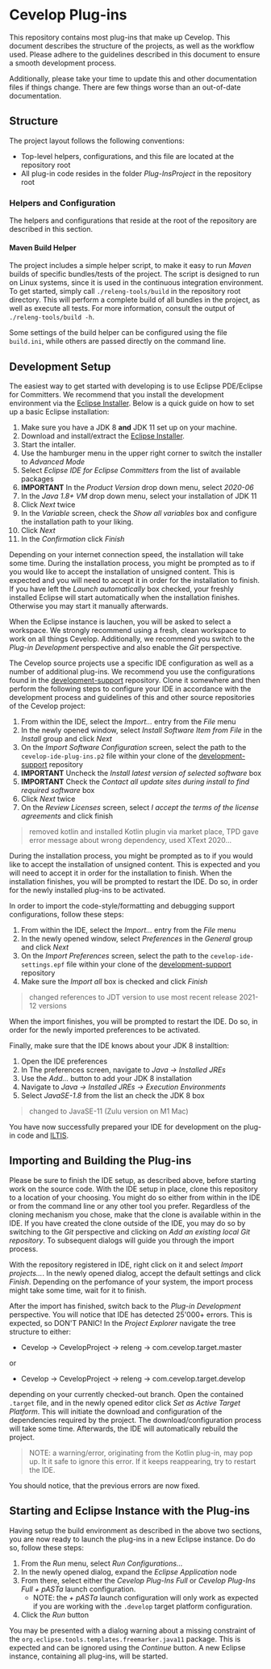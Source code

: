 # Cevelop Plug-ins

This repository contains most plug-ins that make up Cevelop.
This document describes the structure of the projects, as well as the workflow used.
Please adhere to the guidelines described in this document to ensure a smooth development process.

Additionally, please take your time to update this and other documentation files if things change.
There are few things worse than an out-of-date documentation.

## Structure

The project layout follows the following conventions:

* Top-level helpers, configurations, and this file are located at the repository root
* All plug-in code resides in the folder *Plug-InsProject* in the repository root

### Helpers and Configuration

The helpers and configurations that reside at the root of the repository are described in this section.

#### Maven Build Helper

The project includes a simple helper script, to make it easy to run *Maven* builds of specific bundles/tests of the project.
The script is designed to run on Linux systems, since it is used in the continuous integration environment.
To get started, simply call `./releng-tools/build` in the repository root directory.
This will perform a complete build of all bundles in the project, as well as execute all tests.
For more information, consult the output of `./releng-tools/build -h`.

Some settings of the build helper can be configured using the file `build.ini`, while others are passed directly on the command line.

## Development Setup

The easiest way to get started with developing is to use Eclipse PDE/Eclipse for Committers.
We recommend that you install the development environment via the [Eclipse Installer](https://www.eclipse.org/downloads/packages/installer).
Below is a quick guide on how to set up a basic Eclipse installation:

1. Make sure you have a JDK 8 **and** JDK 11 set up on your machine.
1. Download and install/extract the [Eclipse Installer](https://www.eclipse.org/downloads/packages/installer).
1. Start the intaller.
1. Use the hamburger menu in the upper right corner to switch the installer to *Advanced Mode*
1. Select *Eclipse IDE for Eclipse Committers* from the list of available packages
1. **IMPORTANT** In the *Product Version* drop down menu, select *2020-06*
1. In the *Java 1.8+ VM* drop down menu, select your installation of JDK 11
1. Click *Next* twice
1. In the *Variable* screen, check the *Show all variables* box and configure the installation path to your liking.
1. Click *Next*
1. In the *Confirmation* click *Finish*

Depending on your internet connection speed, the installation will take some time.
During the installation process, you might be prompted as to if you would like to accept the installation of unsigned content.
This is expected and you will need to accept it in order for the installation to finish.
If you have left the *Launch automatically* box checked, your freshly installed Eclipse will start automatically when the installation finishes.
Otherwise you may start it manually afterwards.

When the Eclipse instance is lauchen, you will be asked to select a workspace.
We strongly recommend using a fresh, clean workspace to work on all things Cevelop.
Additionally, we recommend you switch to the *Plug-in Development* perspective and also enable the *Git* perspective.

The Cevelop source projects use a specific IDE configuration as well as a number of additional plug-ins.
We recommend you use the configurations found in the [development-support](https://github.com/Cevelop/development-support) repository.
Clone it somewhere and then perform the following steps to configure your IDE in accordance with the development process and guidelines of this and other source repositories of the Cevelop project:

1. From within the IDE, select the *Import...* entry from the *File* menu
1. In the newly opened window, select *Install Software Item from File* in the *Install* group and click *Next*
1. On the *Import Software Configuration* screen, select the path to the `cevelop-ide-plug-ins.p2` file within your clone of the [development-support](https://github.com/Cevelop/development-support) repository
1. **IMPORTANT** Uncheck the *Install latest version of selected software* box
1. **IMPORTANT** Check the *Contact all update sites during install to find required software* box
1. Click *Next* twice
1. On the *Review Licenses* screen, select *I accept the terms of the license agreements* and click finish

> removed kotlin and installed Kotlin plugin via market place, TPD gave error message about wrong dependency, used XText 2020...

During the installation process, you might be prompted as to if you would like to accept the installation of unsigned content.
This is expected and you will need to accept it in order for the installation to finish.
When the installation finishes, you will be prompted to restart the IDE.
Do so, in order for the newly installed plug-ins to be activated.

In order to import the code-style/formatting and debugging support configurations, follow these steps:

1. From within the IDE, select the *Import...* entry from the *File* menu
1. In the newly opened window, select *Preferences* in the *General* group and click *Next*
1. On the *Import Preferences* screen, select the path to the `cevelop-ide-settings.epf` file within your clone of the [development-support](https://github.com/Cevelop/development-support) repository
1. Make sure the *Import all* box is checked and click *Finish*

> changed references to JDT version to use most recent release 2021-12 versions

When the import finishes, you will be prompted to restart the IDE.
Do so, in order for the newly imported preferences to be activated.

Finally, make sure that the IDE knows about your JDK 8 installtion:

1. Open the IDE preferences
1. In The preferences screen, navigate to *Java -> Installed JREs*
1. Use the *Add...* button to add your JDK 8 installation
1. Navigate to *Java -> Installed JREs -> Execution Environments*
1. Select *JavaSE-1.8* from the list an check the JDK 8 box

> changed to JavaSE-11 (Zulu version on M1 Mac)

You have now successfully prepared your IDE for development on the plug-in code and [ILTIS](https://github.com/Cevelop/iltis).

## Importing and Building the Plug-ins

Please be sure to finish the IDE setup, as described above, before starting work on the source code.
With the IDE setup in place, clone this repository to a location of your choosing.
You might do so either from within in the IDE or from the command line or any other tool you prefer.
Regardless of the cloning mechanism you chose, make that the clone is available within in the IDE.
If you have created the clone outside of the IDE, you may do so by switching to the *Git* perspective and clicking on *Add an existing local Git repository*.
To subsequent dialogs will guide you through the import process.

With the repository registered in IDE, right click on it and select *Import projects...*.
In the newly opened dialog, accept the default settings and click *Finish*.
Depending on the perfomance of your system, the import process might take some time, wait for it to finish.

After the import has finished, switch back to the *Plug-in Development* perspective.
You will notice that IDE has detected 25'000+ errors.
This is expected, so DON'T PANIC!
In the *Project Explorer* navigate the tree structure to either:

* Cevelop -> CevelopProject -> releng -> com.cevelop.target.master

or

* Cevelop -> CevelopProject -> releng -> com.cevelop.target.develop

depending on your currently checked-out branch.
Open the contained `.target` file, and in the newly opened editor click *Set as Active Target Platform*.
This will initiate the download and configuration of the dependencies required by the project.
The download/configuration process will take some time.
Afterwards, the IDE will automatically rebuild the project.

> NOTE: a warning/error, originating from the Kotlin plug-in, may pop up.
> It it safe to ignore this error.
> If it keeps reappearing, try to restart the IDE.

You should notice, that the previous errors are now fixed.

## Starting and Eclipse Instance with the Plug-ins

Having setup the build environment as described in the above two sections, you are now ready to launch the plug-ins in a new Eclipse instance.
Do do so, follow these steps:

1. From the *Run* menu, select *Run Configurations...*
1. In the newly opened dialog, expand the *Eclipse Application* node
1. From there, select either the *Cevelop Plug-Ins Full* or *Cevelop Plug-Ins Full + pASTa* launch configuration.
    * NOTE: the *+ pASTa* launch configuration will only work as expected if you are working with the `.develop` target platform configuration.
1. Click the *Run* button

You may be presented with a dialog warning about a missing constraint of the `org.eclipse.tools.templates.freemarker.java11` package.
This is expected and can be ignored using the *Continue* button.
A new Eclipse instance, containing all plug-ins, will be started.

